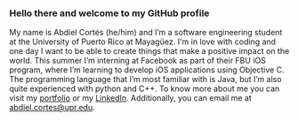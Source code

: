 ### Hello there and welcome to my GitHub profile

My name is Abdiel Cortés (he/him) and I’m a software engineering student at the University of Puerto Rico at Mayagüez. I'm in love with coding and one day I want to be able to create things that make a positive impact on the world. This summer I’m interning at Facebook as part of their FBU iOS program, where I’m learning to develop iOS applications using Objective C. The programming language that I’m most familiar with is Java, but I’m also quite experienced with python and C++. To know more about me you can visit my [portfolio](https://abdielcortes.wixsite.com/portfolio) or my [LinkedIn](https://www.linkedin.com/in/abdiel-cortes/). Additionally, you can email me at abdiel.cortes@upr.edu. 
